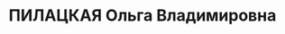 ---
title: ПИЛАЦКАЯ Ольга Владимировна
description: 'родилась 18(30).07.1884 в Москве - расстреляна 22.12.1937, с 1904 член
  РСДРП

  Образование\t

  \t окончила Ермоло-Мариинское женское училище

  Послужной список

  1909 - 1910\t член Русского бюро ЦК РСДРП

  1910\t арестована

  \t осуждена к административной высылке в Саратов

   - 1914\t в эмиграции (Англия, Германия)

  1914\t возвратилась в Россию

  1917\t член Городского районного комитета РСДРП(б) (Москва)

  1917\t член Городского районного военно-революционного комитета (Москва)

  \t на советской, партийной работе (Москва)

  1918 - \t член Московской губернской ЧК

   - 1922\t секретарь Агитационно-пропагандистского отдела ЦК РКП(б)

  1922 - 1926\t заведующая Агитационно-пропагандистским отделом Екатеринославского
  губернского - окружного комитета КП(б)

  \t    Украины

  12.12.1925 - 20.11.1927\t кандидат в члены ЦК КП(б) Украины

  1926 - 1930\t заведующая Женским отделом ЦК КП(б) Украины

  1927 - 1937\t член Президиума Всеукраинского ЦИК

  29.11.1927 - 27.1.19381\t член ЦК КП(б) Украины\t 1930-XI  1934-XII  1937-XIII

  29.11.1927 - 27.5.1937\t член Организационного бюро ЦК КП(б) Украины

  9.4.1929 - 5.6.1930\t кандидат в члены Секретариата ЦК КП(б) Украины

  1930 - 1937\t заместитель председателя Государственной плановой комиссии при СНК
  Украинской ССР

  1932 - 1934\t директор Института Красной профессуры при Всеукраинском ЦИК

  1934 - 1936\t директор Института истории партии и Октябрьской Революции при ЦК КП(б)
  Украины

  1937\t арестована

  Была замужем за В. М. Загорским (Лубоцким, 1883-1919).\t

  1 Исключена из состава членов ЦК КП(б) Украины Постановлением пленума ЦК КП(б) Украины'
---